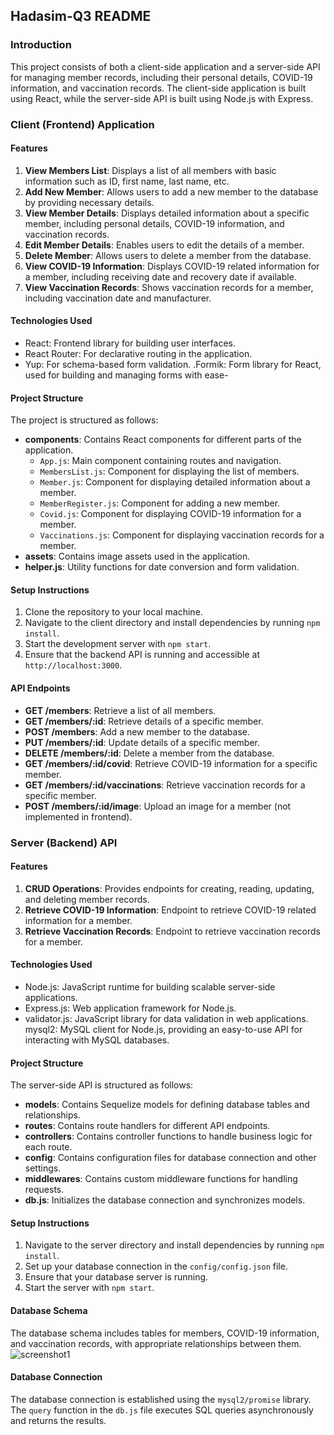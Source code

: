 ## Hadasim-Q3 README

### Introduction
This project consists of both a client-side application and a server-side API for managing member records, including their personal details, COVID-19 information, and vaccination records. The client-side application is built using React, while the server-side API is built using Node.js with Express.

### Client (Frontend) Application

#### Features
1. **View Members List**: Displays a list of all members with basic information such as ID, first name, last name, etc.
2. **Add New Member**: Allows users to add a new member to the database by providing necessary details.
3. **View Member Details**: Displays detailed information about a specific member, including personal details, COVID-19 information, and vaccination records.
4. **Edit Member Details**: Enables users to edit the details of a member.
5. **Delete Member**: Allows users to delete a member from the database.
6. **View COVID-19 Information**: Displays COVID-19 related information for a member, including receiving date and recovery date if available.
7. **View Vaccination Records**: Shows vaccination records for a member, including vaccination date and manufacturer.

#### Technologies Used
- React: Frontend library for building user interfaces.
- React Router: For declarative routing in the application.
- Yup: For schema-based form validation.
.Formik: Form library for React, used for building and managing forms with ease-

#### Project Structure
The project is structured as follows:
- **components**: Contains React components for different parts of the application.
  - `App.js`: Main component containing routes and navigation.
  - `MembersList.js`: Component for displaying the list of members.
  - `Member.js`: Component for displaying detailed information about a member.
  - `MemberRegister.js`: Component for adding a new member.
  - `Covid.js`: Component for displaying COVID-19 information for a member.
  - `Vaccinations.js`: Component for displaying vaccination records for a member.
- **assets**: Contains image assets used in the application.
- **helper.js**: Utility functions for date conversion and form validation.

#### Setup Instructions
1. Clone the repository to your local machine.
2. Navigate to the client directory and install dependencies by running `npm install`.
3. Start the development server with `npm start`.
4. Ensure that the backend API is running and accessible at `http://localhost:3000`.

#### API Endpoints
- **GET /members**: Retrieve a list of all members.
- **GET /members/:id**: Retrieve details of a specific member.
- **POST /members**: Add a new member to the database.
- **PUT /members/:id**: Update details of a specific member.
- **DELETE /members/:id**: Delete a member from the database.
- **GET /members/:id/covid**: Retrieve COVID-19 information for a specific member.
- **GET /members/:id/vaccinations**: Retrieve vaccination records for a specific member.
- **POST /members/:id/image**: Upload an image for a member (not implemented in frontend).

### Server (Backend) API

#### Features
1. **CRUD Operations**: Provides endpoints for creating, reading, updating, and deleting member records.
2. **Retrieve COVID-19 Information**: Endpoint to retrieve COVID-19 related information for a member.
3. **Retrieve Vaccination Records**: Endpoint to retrieve vaccination records for a member.

#### Technologies Used
- Node.js: JavaScript runtime for building scalable server-side applications.
- Express.js: Web application framework for Node.js.
- validator.js: JavaScript library for data validation in web applications.
mysql2: MySQL client for Node.js, providing an easy-to-use API for interacting with MySQL databases.

#### Project Structure
The server-side API is structured as follows:
- **models**: Contains Sequelize models for defining database tables and relationships.
- **routes**: Contains route handlers for different API endpoints.
- **controllers**: Contains controller functions to handle business logic for each route.
- **config**: Contains configuration files for database connection and other settings.
- **middlewares**: Contains custom middleware functions for handling requests.
- **db.js**: Initializes the database connection and synchronizes models.

#### Setup Instructions
1. Navigate to the server directory and install dependencies by running `npm install`.
2. Set up your database connection in the `config/config.json` file.
3. Ensure that your database server is running.
4. Start the server with `npm start`.

#### Database Schema
The database schema includes tables for members, COVID-19 information, and vaccination records, with appropriate relationships between them.
![screenshot1]('./screenshots')

#### Database Connection
The database connection is established using the `mysql2/promise` library. The `query` function in the `db.js` file executes SQL queries asynchronously and returns the results.



